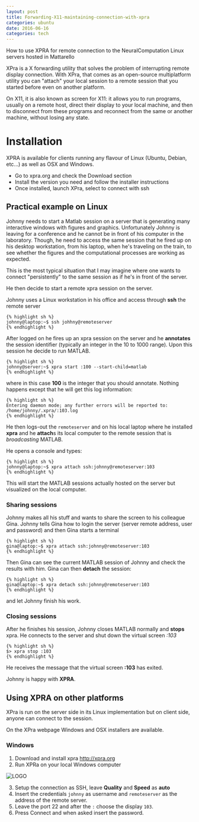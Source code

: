 ```yaml
---
layout: post
title: Forwarding-X11-maintaining-connection-with-xpra
categories: ubuntu
date: 2016-06-16
categories: tech
---
```


How to use XPRA for remote connection to the NeuralComputation Linux servers hosted in Mattarello

XPra is a X forwarding utility that solves the problem of interrupting remote display connection.
With XPra, that comes as an open-source multiplatform utility you can "attach" your local session to a remote session that you started before even on another platform.

On X11, it is also known as screen for X11: it allows you to run programs, usually on a remote host, direct their display to your local machine, and then to disconnect from these programs and reconnect from the same or another machine, without losing any state.

# Installation
XPRA is available for clients running any flavour of Linux (Ubuntu, Debian, etc...) as well as OSX and Windows.

- Go to xpra.org and check the Download section
- Install the version you need and follow the installer instructions
- Once installed, launch XPra, select to connect with ssh

## Practical example on Linux

Johnny needs to start a Matlab session on a server that is generating many interactive windows with figures and graphics. Unfortunately Johnny is leaving for a conference and he cannot be in front of his computer in the laboratory.
Though, he need to access the same session that he fired up on his desktop workstation, from his laptop, when he's traveling on the train, to see whether the figures and the computational processes are working as expected.

This is the most typical situation that I may imagine where one wants to connect "persistently" to the same session as if he's in front of the server.

He then decide to start a remote xpra session on the server.

Johnny uses a Linux workstation in his office and access through **ssh** the remote server

	{% highlight sh %}
    johnny@laptop:~$ ssh johhny@remoteserver
    {% endhighlight %}

After logged on he fires up an xpra session on the server and he **annotates** the session identifier (typically an integer in the 10 to 1000 range). Upon this session he decide to run MATLAB.

	{% highlight sh %}
    johnny@server:~$ xpra start :100 --start-child=matlab
    {% endhighlight %}

where in this case **100** is the integer that you should annotate. Nothing happens except that he will get this log information:

	{% highlight sh %}
    Entering daemon mode; any further errors will be reported to:
    /home/johnny/.xpra/:103.log
    {% endhighlight %}

He then logs-out the `remoteserver` and on his local laptop where he installed **xpra** and he **attach**s its local computer to the remote session that is *broadcasting* MATLAB.

He opens a console and types:

	{% highlight sh %}
    johnny@laptop:~$ xpra attach ssh:johnny@remoteserver:103
    {% endhighlight %}

This will start the MATLAB sessions actually hosted on the server but visualized on the local computer.

### Sharing sessions
Johnny makes all his stuff and wants to share the screen to his colleague Gina. Johnny tells Gina how to login the server (server remote address, user and password) and then Gina starts a terminal 

	{% highlight sh %}
    gina@laptop:~$ xpra attach ssh:johnny@remoteserver:103
    {% endhighlight %}

Then Gina can see the current MATLAB session of Johnny and check the results with him. Gina can then **detach** the session:

	{% highlight sh %}
    gina@laptop:~$ xpra detach ssh:johnny@remoteserver:103
    {% endhighlight %}

and let Johnny finish his work.

### Closing sessions
After he finishes his session, Johnny closes MATLAB normally and **stops** xpra.
He connects to the server and shut down the virtual screen *:103*

	{% highlight sh %}
    $> xpra stop :103
	{% endhighlight %}
	
He receives the message that the virtual screen **:103** has exited.

Johnny is happy with **XPRA**.

## Using XPRA on other platforms
XPra is run on the server side in its Linux implementation but on client side, anyone can connect to the session.

On the XPra webpage Windows and OSX installers are available.

### Windows
1. Download and install xpra http://xpra.org
2. Run XPRa on your local Windows computer 

![LOGO][Imgur]

3. Setup the connection as SSH, leave **Quality** and **Speed** as **auto**
4. Insert the credentials `johnny` as username and `remoteserver` as the address of the remote server. 
5. Leave the port 22 and after the `:` choose the display `103`.
6. Press Connect and when asked insert the password.


[Imgur]: http://i.imgur.com/tXDp5rj.png

